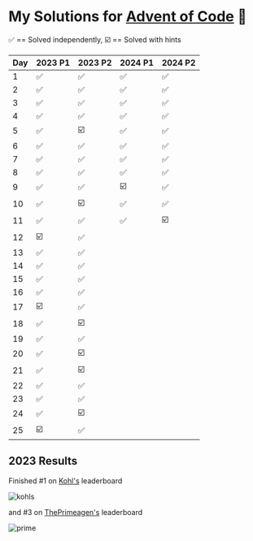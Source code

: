 # My Solutions for [Advent of Code](https://adventofcode.com/) 🎄


✅ == Solved independently, ☑️ == Solved with hints

| Day | 2023 P1 | 2023 P2 | 2024 P1 | 2024 P2 |
|-----|----|----|----|----|
| 1   | ✅  | ✅  | ✅  | ✅  |
| 2   | ✅  | ✅  | ✅  | ✅  |
| 3 | ✅  | ✅  | ✅  | ✅  |
| 4 | ✅  | ✅  | ✅  | ✅  |
| 5 | ✅  | ☑️  | ✅  | ✅  |
| 6 | ✅  | ✅  | ✅  | ✅  |
| 7 | ✅  | ✅  | ✅  | ✅  |
| 8 | ✅  | ✅  | ✅  | ✅  |
| 9 | ✅  | ✅  | ☑️  | ✅  |
| 10 | ✅  | ☑️  | ✅  | ✅  |
| 11 | ✅  | ✅  | ✅  | ☑️  |
| 12 | ☑️  | ✅  |
| 13 | ✅  | ✅  |
| 14 | ✅  | ✅  |
| 15 | ✅  | ✅  |
| 16 | ✅  | ✅  |
| 17 | ☑️  | ✅  |
| 18 | ✅  | ☑️  |
| 19 | ✅  | ✅  |
| 20   | ✅  | ☑️  |
| 21   | ✅  | ☑️  |
| 22   | ✅  | ✅  |
| 23 | ✅  | ✅  |
| 24 | ✅  | ☑️  |
| 25 | ☑️  | ✅  |

## 2023 Results

Finished #1 on [Kohl's](https://corporate.kohls.com/) leaderboard

![kohls](https://github.com/jwmke/AdventOfCode23/assets/43486503/7eaac02e-f254-4b75-8fdc-f4a9c9277821)

and #3 on [ThePrimeagen's](https://www.youtube.com/@ThePrimeagen/featured) leaderboard

![prime](https://github.com/jwmke/AdventOfCode23/assets/43486503/3b80d1e0-c3ef-4cc5-823d-73d72c4bf192)
